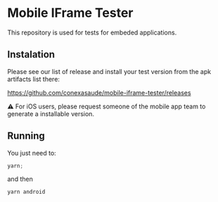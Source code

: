 # Mobile IFrame Tester

This repository is used for tests for embeded applications.

## Instalation

Please see our list of release and install your test version from the apk artifacts list there:

https://github.com/conexasaude/mobile-iframe-tester/releases

⚠️ For iOS users, please request someone of the mobile app team to generate a installable version.

## Running

You just need to:

```js
yarn;
```

and then

```js
yarn android
```
